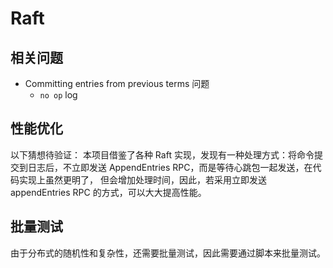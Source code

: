 # Raft

## 相关问题

- Committing entries from previous terms 问题
  - `no op` log

## 性能优化

以下猜想待验证：
本项目借鉴了各种 Raft 实现，发现有一种处理方式：将命令提交到日志后，不立即发送 AppendEntries RPC，而是等待心跳包一起发送，在代码实现上虽然更明了，
但会增加处理时间，因此，若采用立即发送 appendEntries RPC 的方式，可以大大提高性能。

## 批量测试

由于分布式的随机性和复杂性，还需要批量测试，因此需要通过脚本来批量测试。
